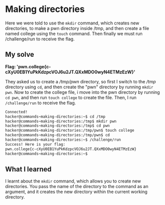 # Making directories

Here we were told to use the ``mkdir`` command, which creates new directories, to make a pwn directory inside /tmp, and then create a file named college using the ``touch`` command. Then finally we must run /challenge/run to receive the flag.

## My solve
**Flag: 'pwn.college{c-cXyU0EB1YuPkKdzpcVOJ6u2JT.QXxMDO0wyN4ETMzEzW}'**

They asked us to create a */tmp/pwn* directory, so first I switch to the */tmp* directory using ``cd``, and then create the "pwn" directory by running ``mkdir pwn``. Now to create the college file, i move into the pwn directory by running ``cd pwn``, and then run ``touch college`` to create the file.
Then, I run ``/challenge/run`` to receive the flag.

```bash
Connected!
hacker@commands~making-directories:~$ cd /tmp
hacker@commands~making-directories:/tmp$ mkdir pwn
hacker@commands~making-directories:/tmp$ cd pwn
hacker@commands~making-directories:/tmp/pwn$ touch college
hacker@commands~making-directories:/tmp/pwn$ cd
hacker@commands~making-directories:~$ /challenge/run
Success! Here is your flag:
pwn.college{c-cXyU0EB1YuPkKdzpcVOJ6u2JT.QXxMDO0wyN4ETMzEzW}
hacker@commands~making-directories:~$ 
```

## What I learned
I learnt about the ``mkdir`` command, which allows you to create new directories. You pass the name of the directory to the command as an argument, and it creates the new directory within the current working directory.
